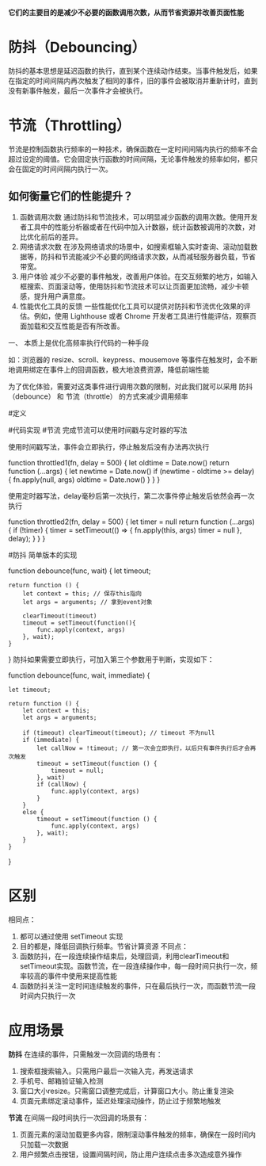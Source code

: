 **它们的主要目的是减少不必要的函数调用次数，从而节省资源并改善页面性能**

# 防抖（Debouncing）
防抖的基本思想是延迟函数的执行，直到某个连续动作结束。当事件触发后，如果在指定的时间间隔内再次触发了相同的事件，旧的事件会被取消并重新计时，直到没有新事件触发，最后一次事件才会被执行。

# 节流（Throttling）
节流是控制函数执行频率的一种技术，确保函数在一定时间间隔内执行的频率不会超过设定的阈值。它会固定执行函数的时间间隔，无论事件触发的频率如何，都只会在固定的时间间隔内执行一次。


## 如何衡量它们的性能提升？
1. 函数调用次数
通过防抖和节流技术，可以明显减少函数的调用次数。使用开发者工具中的性能分析器或者在代码中加入计数器，统计函数被调用的次数，对比优化前后的差异。
2. 网络请求次数
在涉及网络请求的场景中，如搜索框输入实时查询、滚动加载数据等，防抖和节流能减少不必要的网络请求次数，从而减轻服务器负载，节省带宽。
3. 用户体验
减少不必要的事件触发，改善用户体验。在交互频繁的地方，如输入框搜索、页面滚动等，使用防抖和节流技术可以让页面更加流畅，减少卡顿感，提升用户满意度。
4. 性能优化工具的反馈
一些性能优化工具可以提供对防抖和节流优化效果的评估。例如，使用 Lighthouse 或者 Chrome 开发者工具进行性能评估，观察页面加载和交互性能是否有所改善。


一、
本质上是优化高频率执行代码的一种手段

如：浏览器的 resize、scroll、keypress、mousemove 等事件在触发时，会不断地调用绑定在事件上的回调函数，极大地浪费资源，降低前端性能

为了优化体验，需要对这类事件进行调用次数的限制，对此我们就可以采用 防抖（debounce） 和 节流（throttle） 的方式来减少调用频率

#定义

#代码实现
#节流
完成节流可以使用时间戳与定时器的写法

使用时间戳写法，事件会立即执行，停止触发后没有办法再次执行

function throttled1(fn, delay = 500) {
    let oldtime = Date.now()
    return function (...args) {
        let newtime = Date.now()
        if (newtime - oldtime >= delay) {
            fn.apply(null, args)
            oldtime = Date.now()
        }
    }
}

使用定时器写法，delay毫秒后第一次执行，第二次事件停止触发后依然会再一次执行

function throttled2(fn, delay = 500) {
    let timer = null
    return function (...args) {
        if (!timer) {
            timer = setTimeout(() => {
                fn.apply(this, args)
                timer = null
            }, delay);
        }
    }
}

#防抖
简单版本的实现

function debounce(func, wait) {
    let timeout;

    return function () {
        let context = this; // 保存this指向
        let args = arguments; // 拿到event对象

        clearTimeout(timeout)
        timeout = setTimeout(function(){
            func.apply(context, args)
        }, wait);
    }
}
防抖如果需要立即执行，可加入第三个参数用于判断，实现如下：

function debounce(func, wait, immediate) {

    let timeout;

    return function () {
        let context = this;
        let args = arguments;

        if (timeout) clearTimeout(timeout); // timeout 不为null
        if (immediate) {
            let callNow = !timeout; // 第一次会立即执行，以后只有事件执行后才会再次触发
            timeout = setTimeout(function () {
                timeout = null;
            }, wait)
            if (callNow) {
                func.apply(context, args)
            }
        }
        else {
            timeout = setTimeout(function () {
                func.apply(context, args)
            }, wait);
        }
    }
}
# 区别
相同点：
1. 都可以通过使用 setTimeout 实现
2. 目的都是，降低回调执行频率。节省计算资源
不同点：
1. 函数防抖，在一段连续操作结束后，处理回调，利用clearTimeout和 setTimeout实现。函数节流，在一段连续操作中，每一段时间只执行一次，频率较高的事件中使用来提高性能
2. 函数防抖关注一定时间连续触发的事件，只在最后执行一次，而函数节流一段时间内只执行一次


#  应用场景
**防抖** 在连续的事件，只需触发一次回调的场景有：
1. 搜索框搜索输入。只需用户最后一次输入完，再发送请求
2. 手机号、邮箱验证输入检测
3. 窗口大小resize。只需窗口调整完成后，计算窗口大小。防止重复渲染
4. 页面元素绑定滚动事件，延迟处理滚动操作，防止过于频繁地触发

**节流** 在间隔一段时间执行一次回调的场景有：
1. 页面元素的滚动加载更多内容，限制滚动事件触发的频率，确保在一段时间内只加载一次数据
2. 用户频繁点击按钮，设置间隔时间，防止用户连续点击多次造成意外操作